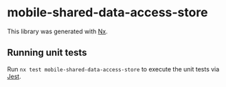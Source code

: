 # mobile-shared-data-access-store

This library was generated with [Nx](https://nx.dev).

## Running unit tests

Run `nx test mobile-shared-data-access-store` to execute the unit tests via [Jest](https://jestjs.io).
